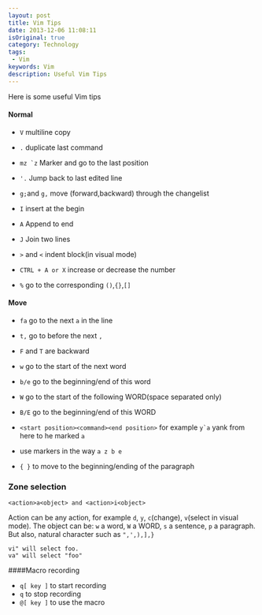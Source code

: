```yaml
---
layout: post
title: Vim Tips
date: 2013-12-06 11:08:11
isOriginal: true
category: Technology
tags:
 - Vim
keywords: Vim
description: Useful Vim Tips
---
```


Here is some useful Vim tips

#### Normal 

* `V` multiline copy

* `.` duplicate last command

* ``mz `z`` Marker and go to the last position 

* ``'.`` Jump back to last edited line


* `g;`and `g,` move (forward,backward) through the changelist

* `I` insert at the begin 

* `A` Append to end

* `J` Join two lines

* `>` and `<` indent block(in visual mode)

* `CTRL + A or X` increase or decrease the number

* `%` go to the corresponding `()`,`{}`,`[]`

#### Move

* `fa` go to the next `a` in the line

* `t,` go to before the next `,` 

* `F` and `T` are backward

* `w` go to the start of the next word

* `b/e` go to the beginning/end of this word

* `W` go to the start of the following WORD(space separated only)

* `B/E` go to the beginning/end of this WORD

* `<start position><command><end position>` for example ``y`a`` yank from here to he marked ``a``

* use markers in the way `a z b e`

* `{ }` to move to the beginning/ending of the paragraph

### Zone selection 

```
<action>a<object> and <action>i<object>
```

Action can be any action, for example `d`, `y`, `c`(change), `v`(select in visual mode). The object can be:
`w` a word, `W` a WORD, `s` a sentence, `p` a paragraph. But also, natural character such as ``",',),],}``

```
vi" will select foo.
va" will select "foo" 
```

####Macro recording

* `q[ key ]` to start recording
* `q` to stop recording
* `@[ key ]` to use the macro




